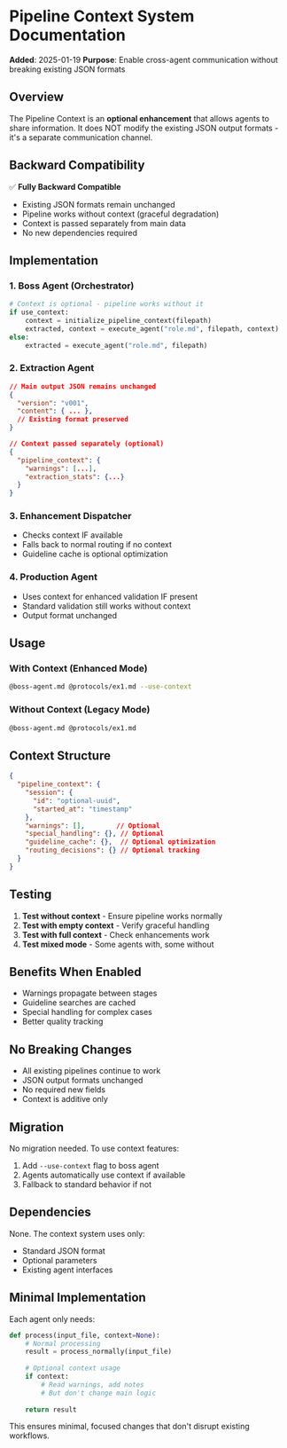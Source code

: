 # Pipeline Context System Documentation

**Added**: 2025-01-19
**Purpose**: Enable cross-agent communication without breaking existing JSON formats

## Overview

The Pipeline Context is an **optional enhancement** that allows agents to share information. It does NOT modify the existing JSON output formats - it's a separate communication channel.

## Backward Compatibility

✅ **Fully Backward Compatible**
- Existing JSON formats remain unchanged
- Pipeline works without context (graceful degradation)
- Context is passed separately from main data
- No new dependencies required

## Implementation

### 1. Boss Agent (Orchestrator)
```python
# Context is optional - pipeline works without it
if use_context:
    context = initialize_pipeline_context(filepath)
    extracted, context = execute_agent("role.md", filepath, context)
else:
    extracted = execute_agent("role.md", filepath)
```

### 2. Extraction Agent
```json
// Main output JSON remains unchanged
{
  "version": "v001",
  "content": { ... },
  // Existing format preserved
}

// Context passed separately (optional)
{
  "pipeline_context": {
    "warnings": [...],
    "extraction_stats": {...}
  }
}
```

### 3. Enhancement Dispatcher
- Checks context IF available
- Falls back to normal routing if no context
- Guideline cache is optional optimization

### 4. Production Agent
- Uses context for enhanced validation IF present
- Standard validation still works without context
- Output format unchanged

## Usage

### With Context (Enhanced Mode)
```bash
@boss-agent.md @protocols/ex1.md --use-context
```

### Without Context (Legacy Mode)
```bash
@boss-agent.md @protocols/ex1.md
```

## Context Structure

```json
{
  "pipeline_context": {
    "session": {
      "id": "optional-uuid",
      "started_at": "timestamp"
    },
    "warnings": [],        // Optional
    "special_handling": {}, // Optional
    "guideline_cache": {},  // Optional optimization
    "routing_decisions": {} // Optional tracking
  }
}
```

## Testing

1. **Test without context** - Ensure pipeline works normally
2. **Test with empty context** - Verify graceful handling
3. **Test with full context** - Check enhancements work
4. **Test mixed mode** - Some agents with, some without

## Benefits When Enabled

- Warnings propagate between stages
- Guideline searches are cached
- Special handling for complex cases
- Better quality tracking

## No Breaking Changes

- All existing pipelines continue to work
- JSON output formats unchanged
- No required new fields
- Context is additive only

## Migration

No migration needed. To use context features:
1. Add `--use-context` flag to boss agent
2. Agents automatically use context if available
3. Fallback to standard behavior if not

## Dependencies

None. The context system uses only:
- Standard JSON format
- Optional parameters
- Existing agent interfaces

## Minimal Implementation

Each agent only needs:
```python
def process(input_file, context=None):
    # Normal processing
    result = process_normally(input_file)
    
    # Optional context usage
    if context:
        # Read warnings, add notes
        # But don't change main logic
    
    return result
```

This ensures minimal, focused changes that don't disrupt existing workflows.
